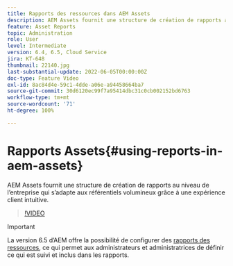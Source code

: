 ```yaml
---
title: Rapports des ressources dans AEM Assets
description: AEM Assets fournit une structure de création de rapports au niveau de l’entreprise qui s’adapte aux référentiels volumineux grâce à une expérience client intuitive.
feature: Asset Reports
topic: Administration
role: User
level: Intermediate
version: 6.4, 6.5, Cloud Service
jira: KT-648
thumbnail: 22140.jpg
last-substantial-update: 2022-06-05T00:00:00Z
doc-type: Feature Video
exl-id: 8ac84d4e-59c1-4dde-a06e-a94458664ba7
source-git-commit: 30d6120ec99f7a95414dbc31c0cb002152bd6763
workflow-type: tm+mt
source-wordcount: '71'
ht-degree: 100%

---
```


# Rapports Assets{#using-reports-in-aem-assets}

AEM Assets fournit une structure de création de rapports au niveau de l’entreprise qui s’adapte aux référentiels volumineux grâce à une expérience client intuitive.

>[!VIDEO](https://video.tv.adobe.com/v/22140?quality=12&learn=on)


>[!IMPORTANT]
>
>La version 6.5 d’AEM offre la possibilité de configurer des [rapports des ressources](https://experienceleague.adobe.com/docs/experience-manager-65/assets/administer/asset-reports.html?lang=fr#prerequisite-for-reporting), ce qui permet aux administrateurs et administratrices de définir ce qui est suivi et inclus dans les rapports.

